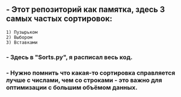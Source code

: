 

<h2>- Этот репозиторий как памятка, здесь 3 самых частых сортировок:</h2>

`1) Пузырьком` <br/>
`2) Выбором` <br/>
`3) Вставками` <br/>

<h3>- Здесь в "Sorts.py", я расписал весь код.</h3>
<h3>- Нужно помнить что какая-то сортировка справляется лучше с числами, чем со строками - это важно для оптимизации с большим объёмом данных.</h3>
